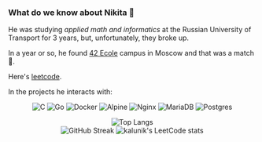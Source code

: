 ### What do we know about Nikita 🧬

<div> 
  <p>He was studying <i>applied math and informatics</i> at the Russian University of Transport for 3 years,
  but, unfortunately, they broke up.
  
  In a year or so, he found [42 Ecole](https://42.fr) campus in Moscow and that was a match 🎰.
    
  Here's [leetcode](https://leetcode.com/kalunik).
  
  In the projects he interacts with: 
  </p>
  
</div>


<div align="center">
  <img alt="C" src="https://img.shields.io/badge/c-%2300599C.svg?style=for-the-badge&logo=c&logoColor=white">
  <img alt="Go" src="https://img.shields.io/badge/go-%2300ADD8.svg?style=for-the-badge&logo=go&logoColor=white">
  
  <img alt="Docker" src="https://img.shields.io/badge/docker-%230db7ed.svg?style=for-the-badge&logo=docker&logoColor=white">
  <img alt="Alpine" src="https://img.shields.io/badge/Alpine_Linux-%230D597F.svg?style=for-the-badge&logo=alpine-linux&logoColor=white">
  <img alt="Nginx" src="https://img.shields.io/badge/nginx-%23009639.svg?style=for-the-badge&logo=nginx&logoColor=white">
  
  <img alt="MariaDB" src="https://img.shields.io/badge/MariaDB-003545?style=for-the-badge&logo=mariadb&logoColor=white">
  <img alt="Postgres" src="https://img.shields.io/badge/postgres-%23316192.svg?style=for-the-badge&logo=postgresql&logoColor=white">
  
  <p></p>
<div>
  <img alt="Top Langs" src="https://github-readme-stats.vercel.app/api/top-langs/?username=kalunik&exclude_repo=so_long&layout=compact">
  <div>
    <img alt="GitHub Streak" src="https://streak-stats.demolab.com?           user=kalunik&theme=vue&hide_border=true&border_radius=6&date_format=j%20M%5B%20Y%5D">
    <img alt="kalunik's LeetCode stats" src="https://leetcode-stats-six.vercel.app/?username=kalunik">
  </div>
</div>  
</div>

<!-- Suddenly style="display:flex" doesn't work -->
